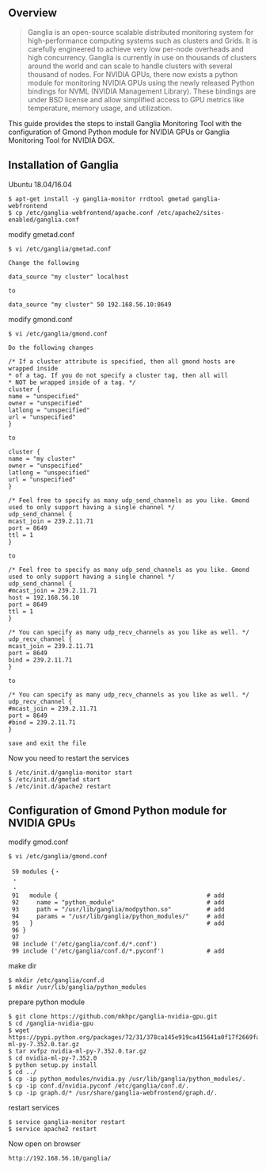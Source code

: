 ## Overview

> Ganglia is an open-source scalable distributed monitoring system for high-performance computing systems such as clusters and Grids. It is carefully engineered to achieve very low per-node overheads and high concurrency. Ganglia is currently in use on thousands of clusters around the world and can scale to handle clusters with several thousand of nodes. For NVIDIA GPUs, there now exists a python module for monitoring NVIDIA GPUs using the newly released Python bindings for NVML (NVIDIA Management Library). These bindings are under BSD license and allow simplified access to GPU metrics like temperature, memory usage, and utilization.

This guide provides the steps to install Ganglia Monitoring Tool with the configuration of Gmond Python module for NVIDIA GPUs or Ganglia Monitoring Tool for NVIDIA DGX.

## Installation of Ganglia

Ubuntu 18.04/16.04
```console
$ apt-get install -y ganglia-monitor rrdtool gmetad ganglia-webfrontend
$ cp /etc/ganglia-webfrontend/apache.conf /etc/apache2/sites-enabled/ganglia.conf
```

modify gmetad.conf
```console
$ vi /etc/ganglia/gmetad.conf

Change the following

data_source "my cluster" localhost

to

data_source "my cluster" 50 192.168.56.10:8649
```

modify gmond.conf
```console
$ vi /etc/ganglia/gmond.conf

Do the following changes

/* If a cluster attribute is specified, then all gmond hosts are wrapped inside
* of a tag. If you do not specify a cluster tag, then all will
* NOT be wrapped inside of a tag. */
cluster {
name = "unspecified"
owner = "unspecified"
latlong = "unspecified"
url = "unspecified"
}

to

cluster {
name = "my cluster"
owner = "unspecified"
latlong = "unspecified"
url = "unspecified"
}

/* Feel free to specify as many udp_send_channels as you like. Gmond
used to only support having a single channel */
udp_send_channel {
mcast_join = 239.2.11.71
port = 8649
ttl = 1
}

to

/* Feel free to specify as many udp_send_channels as you like. Gmond
used to only support having a single channel */
udp_send_channel {
#mcast_join = 239.2.11.71
host = 192.168.56.10
port = 8649
ttl = 1
}

/* You can specify as many udp_recv_channels as you like as well. */
udp_recv_channel {
mcast_join = 239.2.11.71
port = 8649
bind = 239.2.11.71
}

to

/* You can specify as many udp_recv_channels as you like as well. */
udp_recv_channel {
#mcast_join = 239.2.11.71
port = 8649
#bind = 239.2.11.71
}

save and exit the file
```

Now you need to restart the services
```console
$ /etc/init.d/ganglia-monitor start
$ /etc/init.d/gmetad start
$ /etc/init.d/apache2 restart
```

## Configuration of Gmond Python module for NVIDIA GPUs

modify gmod.conf
```console
$ vi /etc/ganglia/gmond.conf

 59 modules {・
 ・
 ・
 91   module {                                          # add
 92     name = "python_module"                          # add
 93     path = "/usr/lib/ganglia/modpython.so"          # add
 94     params = "/usr/lib/ganglia/python_modules/"     # add
 95   }                                                 # add
 96 }
 97
 98 include ('/etc/ganglia/conf.d/*.conf')
 99 include ('/etc/ganglia/conf.d/*.pyconf')            # add
```

make dir
```console
$ mkdir /etc/ganglia/conf.d
$ mkdir /usr/lib/ganglia/python_modules
```

prepare python module
```consolse
$ git clone https://github.com/mkhpc/ganglia-nvidia-gpu.git
$ cd /ganglia-nvidia-gpu
$ wget https://pypi.python.org/packages/72/31/378ca145e919ca415641a0f17f2669fa98c482a81f1f8fdfb72b1f9dbb37/nvidia-ml-py-7.352.0.tar.gz
$ tar xvfpz nvidia-ml-py-7.352.0.tar.gz
$ cd nvidia-ml-py-7.352.0
$ python setup.py install
$ cd ../  
$ cp -ip python_modules/nvidia.py /usr/lib/ganglia/python_modules/.
$ cp -ip conf.d/nvidia.pyconf /etc/ganglia/conf.d/.
$ cp -ip graph.d/* /usr/share/ganglia-webfrontend/graph.d/.
```

restart services
```console
$ service ganglia-monitor restart 
$ service apache2 restart
```

Now open on browser
```console
http://192.168.56.10/ganglia/
```
